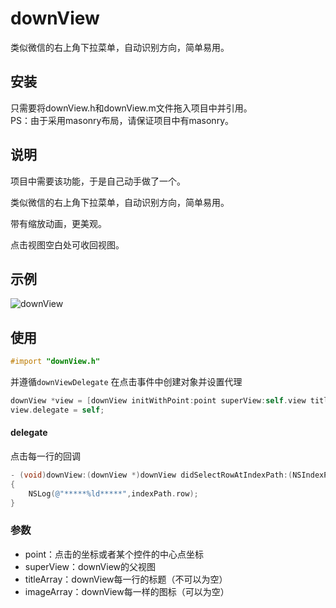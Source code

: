# downView
类似微信的右上角下拉菜单，自动识别方向，简单易用。
## 安装
只需要将downView.h和downView.m文件拖入项目中并引用。</br>
PS：由于采用masonry布局，请保证项目中有masonry。
## 说明
项目中需要该功能，于是自己动手做了一个。

类似微信的右上角下拉菜单，自动识别方向，简单易用。

带有缩放动画，更美观。

点击视图空白处可收回视图。
## 示例
![downView](https://github.com/CoolerTing/downView/blob/master/downView.gif)
## 使用

```objective-c
#import "downView.h"
```
并遵循```downViewDelegate```
在点击事件中创建对象并设置代理
```objective-c
downView *view = [downView initWithPoint:point superView:self.view titleArray:@[@"测试1",@"测试2",@"测试3"] imageArray:nil];
view.delegate = self;
```
#### delegate
点击每一行的回调

```objective-c
- (void)downView:(downView *)downView didSelectRowAtIndexPath:(NSIndexPath *)indexPath
{
    NSLog(@"*****%ld*****",indexPath.row);
}
```

### 参数
* point：点击的坐标或者某个控件的中心点坐标
* superView：downView的父视图
* titleArray：downView每一行的标题（不可以为空）
* imageArray：downView每一样的图标（可以为空）
